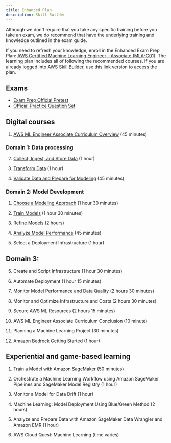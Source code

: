 ```yaml
---
title: Enhanced Plan
description: Skill Builder
---
```


Although we don't require that you take any specific training before you take an exam, we do recommend that have the underlying training and knowledge outlined in the exam guide.

If you need to refresh your knowledge, enroll in the Enhanced Exam Prep Plan: [AWS Certified Machine Learning Engineer - Associate (MLA-C01)](https://aws.amazon.com/certification/certified-machine-learning-engineer-associate/). The learning plan includes all of following the recommended courses. If you are already logged into AWS [Skill Builder](https://skillbuilder.aws/), use this link version to access the plan.

## Exams

- [Exam Prep Official Pretest](https://explore.skillbuilder.aws/learn/course/internal/view/elearning/19742/exam-prep-official-pretest-aws-certified-machine-learning-engineer-associate-mla-c01-english)
- [Official Practice Question Set](https://explore.skillbuilder.aws/learn/course/internal/view/elearning/19688/exam-prep-official-practice-question-set-aws-certified-machine-learning-engineer-associate-mla-c01-english)

## Digital courses

1. [AWS ML Engineer Associate Curriculum Overview](https://explore.skillbuilder.aws/learn/course/20380/play/134462/aws-ml-engineer-associate-curriculum-overview) (45 minutes)

### Domain 1: Data processing

2. [Collect, Ingest, and Store Data](https://explore.skillbuilder.aws/learn/course/internal/view/elearning/19562/aws-ml-engineer-associate-11-collect-ingest-and-store-data) (1 hour)

3. [Transform Data](https://explore.skillbuilder.aws/learn/course/internal/view/elearning/19564/aws-ml-engineer-associate-12-transform-data) (1 hour)

4. [Validate Data and Prepare for Modeling](https://explore.skillbuilder.aws/learn/course/internal/view/elearning/19563/aws-ml-engineer-associate-13-validate-data-and-prepare-for-modeling) (45 minutes)

### Domain 2: Model Development

1. [Choose a Modeling Approach](https://explore.skillbuilder.aws/learn/course/internal/view/elearning/19651/aws-ml-engineer-associate-21-choose-a-modeling-approach) (1 hour 30 minutes)

2. [Train Models](https://explore.skillbuilder.aws/learn/course/internal/view/elearning/19696/aws-ml-engineer-associate-22-train-models) (1 hour 30 minutes)

3. [Refine Models](https://explore.skillbuilder.aws/learn/course/internal/view/elearning/19678/aws-ml-engineer-associate-23-refine-models) (2 hours)

3. [Analyze Model Performance](https://explore.skillbuilder.aws/learn/course/internal/view/elearning/19653/aws-ml-engineer-associate-24-analyze-model-performance
) (45 minutes)

4.  Select a Deployment Infrastructure (1 hour)

## Domain 3: 

5.  Create and Script Infrastructure (1 hour 30 minutes)

6.  Automate Deployment (1 hour 15 minutes)

7.  Monitor Model Performance and Data Quality (2 hours 30 minutes)

8.  Monitor and Optimize Infrastructure and Costs (2 hours 30 minutes)

9.  Secure AWS ML Resources (2 hours 15 minutes)

10. AWS ML Engineer Associate Curriculum Conclusion (10 minute)

11. Planning a Machine Learning Project (30 minutes)

12. Amazon Bedrock Getting Started (1 hour)

## Experiential and game-based learning

1. Train a Model with Amazon SageMaker (50 minutes)

2. Orchestrate a Machine Learning Workflow using Amazon SageMaker Pipelines and SageMaker Model Registry (1 hour)

3. Monitor a Model for Data Drift (1 hour)

4. Machine Learning: Model Deployment Using Blue/Green Method (2 hours)

5. Analyze and Prepare Data with Amazon SageMaker Data Wrangler and Amazon EMR (1 hour)

6. AWS Cloud Quest: Machine Learning (time varies)